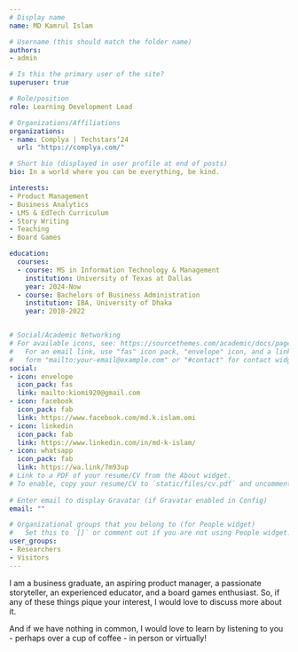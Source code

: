 ```yaml
---
# Display name
name: MD Kamrul Islam

# Username (this should match the folder name)
authors:
- admin

# Is this the primary user of the site?
superuser: true

# Role/position
role: Learning Development Lead

# Organizations/Affiliations
organizations:
- name: Complya | Techstars‘24
  url: "https://complya.com/"

# Short bio (displayed in user profile at end of posts)
bio: In a world where you can be everything, be kind.

interests:
- Product Management 
- Business Analytics
- LMS & EdTech Curriculum
- Story Writing
- Teaching
- Board Games

education:
  courses:
  - course: MS in Information Technology & Management
    institution: University of Texas at Dallas
    year: 2024-Now
  - course: Bachelors of Business Administration
    institution: IBA, University of Dhaka
    year: 2018-2022


# Social/Academic Networking
# For available icons, see: https://sourcethemes.com/academic/docs/page-builder/#icons
#   For an email link, use "fas" icon pack, "envelope" icon, and a link in the
#   form "mailto:your-email@example.com" or "#contact" for contact widget.
social:
- icon: envelope
  icon_pack: fas
  link: mailto:kiomi920@gmail.com
- icon: facebook
  icon_pack: fab
  link: https://www.facebook.com/md.k.islam.omi    
- icon: linkedin
  icon_pack: fab
  link: https://www.linkedin.com/in/md-k-islam/
- icon: whatsapp
  icon_pack: fab
  link: https://wa.link/7m93up 
# Link to a PDF of your resume/CV from the About widget.
# To enable, copy your resume/CV to `static/files/cv.pdf` and uncomment the lines below.
  
# Enter email to display Gravatar (if Gravatar enabled in Config)
email: ""

# Organizational groups that you belong to (for People widget)
#   Set this to `[]` or comment out if you are not using People widget.
user_groups:
- Researchers
- Visitors
---
```


I am a business graduate, an aspiring product manager, a passionate storyteller, an experienced educator, and a board games enthusiast. So, if any of these things pique your interest, I would love to discuss more about it. 

And if we have nothing in common, I would love to learn by listening to you - perhaps over a cup of coffee - in person or virtually! 
